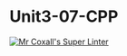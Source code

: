 # Unit3-07-CPP
[![Mr Coxall's Super Linter](https://github.com/ICS3U-C-Programming-Amara-T/Unit3-07-CPP/workflows/Mr%20Coxall's%20Super%20Linter/badge.svg)](https://github.com/ICS3U-C-Programming-Amara-T/Unit3-07-CPP/actions/)
